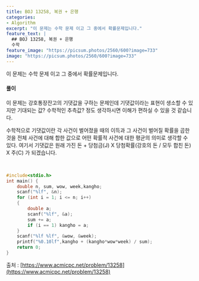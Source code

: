 ```yaml
---
title: BOJ 13258, 복권 + 은행
categories:
- Algorithm
excerpt: "이 문제는 수학 문제 이고 그 중에서 확률문제입니다."
feature_text: |
  ## BOJ 13258, 복권 + 은행
  수학
feature_image: "https://picsum.photos/2560/600?image=733"
image: "https://picsum.photos/2560/600?image=733"
---
```


이 문제는 수학 문제 이고 그 중에서 확률문제입니다.

<h4>풀이</h4> 
 이 문제는 강호통장잔고의 기댓값을 구하는 문제인데 기댓값이라는 표현이 생소할 수 있지만 기대되는 값? 수학적인 추측값? 정도 생각하시면 이해가 편하실 수 있을 것 같습니다. 

수학적으로 기댓값이란 각 사건이 벌어졌을 때의 이득과 그 사건이 벌어질 확률을 곱한 것을 전체 사건에 대해 합한 값으로 어떤 확률적 사건에 대한 평균의 의미로 생각할 수 있다.  여기서 기댓값은 원래 가진 돈 + 당첨금(J) X 당첨확률(강호의 돈 / 모두 합친 돈) X 주(C) 가 되겠습니다.

​


```c++
#include<stdio.h>
int main() {
	double n, sum, wow, week,kangho;
	scanf("%lf", &n);
	for (int i = 1; i <= n; i++)
	{
		double a;
		scanf("%lf", &a);
		sum += a;
		if (i == 1) kangho = a;
	}
	scanf("%lf %lf", &wow, &week);
	printf("%0.10lf",kangho + (kangho*wow*week) / sum);
	return 0;
}
```

출처 : [https://www.acmicpc.net/problem/13258](https://www.acmicpc.net/problem/13258)